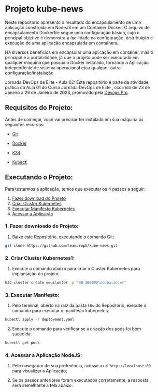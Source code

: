 # Projeto kube-news

Neste repositório apresento o resultado do encapsulamento de uma aplicação construída em NodeJS em um Container Docker. O arquivo de encapsulamento Dockerfile segue uma configuração básica, cujo o principal objetivo é demonstra a facilidade na configuração, distribuição e execução de uma aplicação encapsulada em containers.

Há diversos benefícios em encapsular uma aplicação em container, mas o principal é a portabilidade, já que o projeto pode ser executado em qualquer máquina que possua o Docker instalado, tornando a Aplicação independente de sistema operacional e/ou qualquer outra configuração/instalação.


Jornada DevOps de Elite - Aula 02:
Este repositório é parte da atividade pratica da Aula 01 do Curso Jornada DevOps de Elite , ocorrido de 23 de Janeiro a 29 de Janeiro de 2023, promovido pela [Devops Pro](https://www.devopspro.com.br/jornada-de-elite).


## Requisitos do Projeto:

Antes de começar, você vai precisar ter instalado em sua máquina os seguintes recursos:

- [Git](https://git-scm.com/downloads)

- [Docker](https://docs.docker.com/get-docker/)
- [K3d](https://k3d.io/v5.4.6/#installation)
- [Kubectl](https://kubernetes.io/docs/tasks/tools/)

## Executando o Projeto:

Para testarmos a aplicação, temos que executar os 4 passos a seguir:

1. [Fazer download do Projeto](#download-github)
2. [Criar Cluster Kubernetes](#criar-cluster)
3. [Executar Manifesto Kubernetes](#criar-manifesto)
4. [Acessar a Aplicação](#acessando-app)

<a name="download-github"></a>
### 1. Fazer downloado do Projeto:
 1. Baixe este Repositório, executando o comando Git:
```bash
git clone https://github.com/leandroph/kube-news.git
```
<a name="criar-cluster"></a>
### 2. Criar Cluster Kubernetes1:

1. Execute o comando abaixo para criar o Cluster Kubernetes para implantação do projeto:
```bash
k3d cluster create meucluster -p "80:30000@loadbalancer"
```

<a name="criar-manifesto"></a>
### 3. Executar Manifesto:

1. Pelo terminal, aberto na raiz da pasta `k8s` do Repositório, execute o comando para executar o manifesto kubernetes:
```bash
kubectl apply -f deployment.yaml
```

2. Execute o comando para verificar se a criação dos pods foi bem sucedida:
```bash
kubectl get pods
```

<a name="acessando-app"></a>
### 4. Acessar a Aplicação NodeJS:

1. Pelo navegador de sua preferência, acesse a url `http://localhost:80` para visualizar a Aplicação;

2. Se os passos anteriores foram executados corretamente, a resposta será semelhante a tela abaixo:







